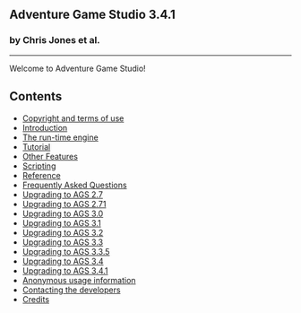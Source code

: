 Adventure Game Studio 3.4.1
---------------------------

### by Chris Jones et al.

---

Welcome to Adventure Game Studio!

Contents
--------

-   [Copyright and terms of use](ags1#topic0)
-   [Introduction](ags2#topic1)
-   [The run-time engine](ags4#topic3)
-   [Tutorial](ags8#topic5)
-   [Other Features](ags12#topic20)
-   [Scripting](ags28#topic41)
-   [Reference](ags81#topic76)
-   [Frequently Asked Questions](ags86#topic85)
-   [Upgrading to AGS 2.7](ags87#UpgradingTo27)
-   [Upgrading to AGS 2.71](ags88#UpgradingTo271)
-   [Upgrading to AGS 3.0](ags89#UpgradeTo30)
-   [Upgrading to AGS 3.1](ags90#UpgradeTo31)
-   [Upgrading to AGS 3.2](ags91#UpgradeTo32)
-   [Upgrading to AGS 3.3](ags92#UpgradeTo33)
-   [Upgrading to AGS 3.3.5](ags93#UpgradeTo335)
-   [Upgrading to AGS 3.4](ags94#UpgradeTo34)
-   [Upgrading to AGS 3.4.1](ags95#UpgradeTo341)
-   [Anonymous usage information](ags96#AnonymousUsageInfo)
-   [Contacting the developers](ags97#topic86)
-   [Credits](ags98#Credits)

